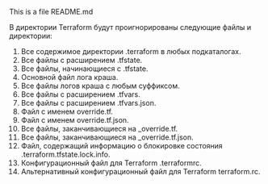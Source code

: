 This is a file README.md

В директории Terraform будут проигнорированы следующие файлы и директории:
1. Все содержимое директории .terraform в любых подкаталогах.
2. Все файлы с расширением .tfstate.
3. Все файлы, начинающиеся с .tfstate.
4. Основной файл лога краша.
5. Все файлы логов краша с любым суффиксом.
6. Все файлы с расширением .tfvars.
7. Все файлы с расширением .tfvars.json.
8. Файл с именем override.tf.
9. Файл с именем override.tf.json.
10. Все файлы, заканчивающиеся на _override.tf.
11. Все файлы, заканчивающиеся на _override.tf.json.
12. Файл, содержащий информацию о блокировке состояния .terraform.tfstate.lock.info.
13. Конфигурационный файл для Terraform .terraformrc.
14. Альтернативный конфигурационный файл для Terraform terraform.rc.
